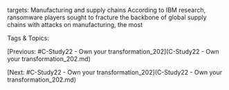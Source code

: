 targets: Manufacturing 
and supply chains
According to IBM research, ransomware players 
sought to fracture the backbone of global supply 
chains with attacks on manufacturing, the most 

   Tags & Topics:
   

[Previous: #C-Study22 - Own your transformation_202](C-Study22 - Own your transformation_202.md)

[Next: #C-Study22 - Own your transformation_202](C-Study22 - Own your transformation_202.md)